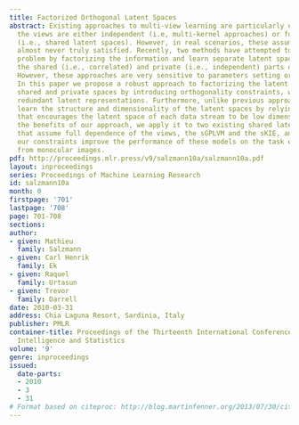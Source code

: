 ```yaml
---
title: Factorized Orthogonal Latent Spaces
abstract: Existing approaches to multi-view learning are particularly effective when
  the views are either independent (i.e, multi-kernel approaches) or fully dependent
  (i.e., shared latent spaces). However, in real scenarios, these assumptions are
  almost never truly satisfied. Recently, two methods have attempted to tackle this
  problem by factorizing the information and learn separate latent spaces for modeling
  the shared (i.e., correlated) and private (i.e., independent) parts of the data.
  However, these approaches are very sensitive to parameters setting or initialization.
  In this paper we propose a robust approach to factorizing the latent space into
  shared and private spaces by introducing orthogonality constraints, which penalize
  redundant latent representations. Furthermore, unlike previous approaches, we simultaneously
  learn the structure and dimensionality of the latent spaces by relying on a regularizer
  that encourages the latent space of each data stream to be low dimensional. To demonstrate
  the benefits of our approach, we apply it to two existing shared latent space models
  that assume full dependence of the views, the sGPLVM and the sKIE, and show that
  our constraints improve the performance of these models on the task of pose estimation
  from monocular images.
pdf: http://proceedings.mlr.press/v9/salzmann10a/salzmann10a.pdf
layout: inproceedings
series: Proceedings of Machine Learning Research
id: salzmann10a
month: 0
firstpage: '701'
lastpage: '708'
page: 701-708
sections: 
author:
- given: Mathieu
  family: Salzmann
- given: Carl Henrik
  family: Ek
- given: Raquel
  family: Urtasun
- given: Trevor
  family: Darrell
date: 2010-03-31
address: Chia Laguna Resort, Sardinia, Italy
publisher: PMLR
container-title: Proceedings of the Thirteenth International Conference on Artificial
  Intelligence and Statistics
volume: '9'
genre: inproceedings
issued:
  date-parts:
  - 2010
  - 3
  - 31
# Format based on citeproc: http://blog.martinfenner.org/2013/07/30/citeproc-yaml-for-bibliographies/
---
```

